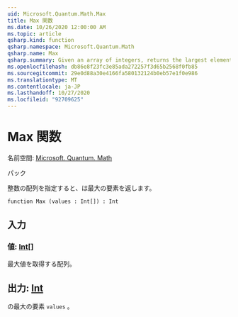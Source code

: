 ```yaml
---
uid: Microsoft.Quantum.Math.Max
title: Max 関数
ms.date: 10/26/2020 12:00:00 AM
ms.topic: article
qsharp.kind: function
qsharp.namespace: Microsoft.Quantum.Math
qsharp.name: Max
qsharp.summary: Given an array of integers, returns the largest element.
ms.openlocfilehash: db86e8f23fc3e85ada272257f3d65b2568f0fb85
ms.sourcegitcommit: 29e0d88a30e4166fa580132124b0eb57e1f0e986
ms.translationtype: MT
ms.contentlocale: ja-JP
ms.lasthandoff: 10/27/2020
ms.locfileid: "92709625"
---
```

# <a name="max-function"></a>Max 関数

名前空間: [Microsoft. Quantum. Math](xref:Microsoft.Quantum.Math)

パック [](https://nuget.org/packages/)


整数の配列を指定すると、は最大の要素を返します。

```qsharp
function Max (values : Int[]) : Int
```


## <a name="input"></a>入力

### <a name="values--int"></a>値: [Int](xref:microsoft.quantum.lang-ref.int)[]

最大値を取得する配列。



## <a name="output--int"></a>出力: [Int](xref:microsoft.quantum.lang-ref.int)

の最大の要素 `values` 。